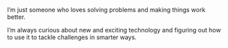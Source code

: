 I’m just someone who loves solving problems and making things work better. 

I’m always curious about new and exciting technology and figuring out how to use it to tackle challenges in smarter ways.
